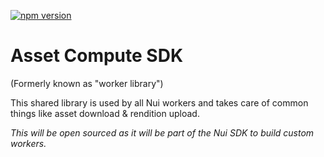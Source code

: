 <!--- when a new release happens, the VERSION and URL in the badge have to be manually updated because it's a private registry --->
[![npm version](https://img.shields.io/badge/%40nui%2Flibrary-19.0.0-blue.svg)](https://artifactory.corp.adobe.com/artifactory/npm-nui-release/@nui/library/-/@nui/library-19.0.0.tgz)

# Asset Compute SDK

(Formerly known as "worker library")

This shared library is used by all Nui workers and takes care of common things like asset download & rendition upload.

_This will be open sourced as it will be part of the Nui SDK to build custom workers._
